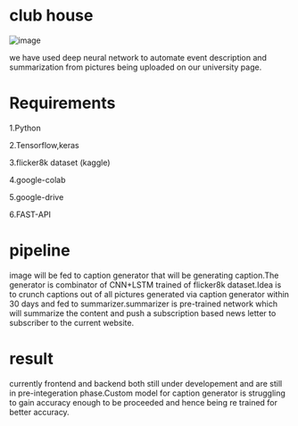 # club house

![image](https://user-images.githubusercontent.com/24197201/221328592-f0e0bc20-2d1c-4b41-8056-ebea76f625c5.png)

we have used deep neural network to automate event description and summarization from pictures being uploaded on our university page.

# Requirements

1.Python

2.Tensorflow,keras

3.flicker8k dataset (kaggle)

4.google-colab

5.google-drive

6.FAST-API

# pipeline

image will be fed to caption generator that will be generating caption.The generator is combinator of CNN+LSTM trained of flicker8k dataset.Idea is to crunch captions out of all pictures generated via caption generator within 30 days and fed to summarizer.summarizer is pre-trained network which will summarize the content and push a subscription based news letter to subscriber to the current website.

# result

currently frontend and backend both still under developement and are still in pre-integeration phase.Custom model for caption generator is struggling to gain accuracy enough to be proceeded and hence being re trained for better accuracy.

